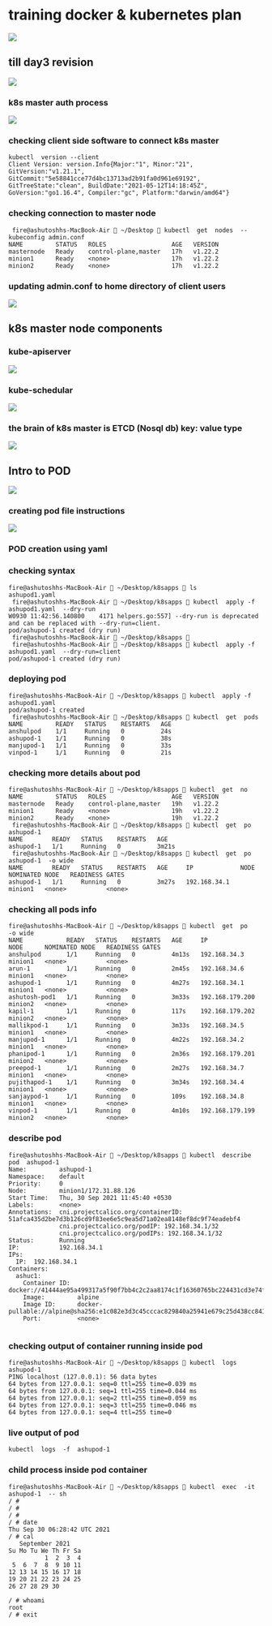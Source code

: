 # training docker & kubernetes plan 


<img src="plan.png">

## till day3 revision 

<img src="rev.png">


### k8s master auth process
 
<img src="auth.png">

### checking client side software to connect k8s master 

```
kubectl  version --client 
Client Version: version.Info{Major:"1", Minor:"21", GitVersion:"v1.21.1", GitCommit:"5e58841cce77d4bc13713ad2b91fa0d961e69192", GitTreeState:"clean", BuildDate:"2021-05-12T14:18:45Z", GoVersion:"go1.16.4", Compiler:"gc", Platform:"darwin/amd64"}
```

### checking connection to master node 

```
 fire@ashutoshhs-MacBook-Air  ~/Desktop  kubectl  get  nodes  --kubeconfig admin.conf 
NAME         STATUS   ROLES                  AGE   VERSION
masternode   Ready    control-plane,master   17h   v1.22.2
minion1      Ready    <none>                 17h   v1.22.2
minion2      Ready    <none>                 17h   v1.22.2

```

### updating admin.conf to home directory of client users

<img src="home.png">

## k8s master node components 

### kube-apiserver 

<img src="apiserver.png">

### kube-schedular 

<img src="sch.png">

### the brain of k8s master is ETCD (Nosql db) key: value type

<img src="etcd.png">

## Intro to POD

<img src="pod.png">


### creating pod file instructions 

<img src="pod11.png">

### POD creation using yaml 

### checking syntax 

```
fire@ashutoshhs-MacBook-Air  ~/Desktop/k8sapps  ls
ashupod1.yaml
 fire@ashutoshhs-MacBook-Air  ~/Desktop/k8sapps  kubectl  apply -f ashupod1.yaml  --dry-run
W0930 11:42:56.140800    4171 helpers.go:557] --dry-run is deprecated and can be replaced with --dry-run=client.
pod/ashupod-1 created (dry run)
 fire@ashutoshhs-MacBook-Air  ~/Desktop/k8sapps  
 fire@ashutoshhs-MacBook-Air  ~/Desktop/k8sapps  kubectl  apply -f ashupod1.yaml  --dry-run=client
pod/ashupod-1 created (dry run)

```


### deploying pod 

```
fire@ashutoshhs-MacBook-Air  ~/Desktop/k8sapps  kubectl  apply -f ashupod1.yaml           
pod/ashupod-1 created
 fire@ashutoshhs-MacBook-Air  ~/Desktop/k8sapps  kubectl  get  pods
NAME         READY   STATUS    RESTARTS   AGE
anshulpod    1/1     Running   0          24s
ashupod-1    1/1     Running   0          38s
manjupod-1   1/1     Running   0          33s
vinpod-1     1/1     Running   0          21s

```

### checking more details about pod 

```
fire@ashutoshhs-MacBook-Air  ~/Desktop/k8sapps  kubectl  get  no   
NAME         STATUS   ROLES                  AGE   VERSION
masternode   Ready    control-plane,master   19h   v1.22.2
minion1      Ready    <none>                 19h   v1.22.2
minion2      Ready    <none>                 19h   v1.22.2
 fire@ashutoshhs-MacBook-Air  ~/Desktop/k8sapps  kubectl  get  po  ashupod-1
NAME        READY   STATUS    RESTARTS   AGE
ashupod-1   1/1     Running   0          3m21s
 fire@ashutoshhs-MacBook-Air  ~/Desktop/k8sapps  kubectl  get  po  ashupod-1  -o wide
NAME        READY   STATUS    RESTARTS   AGE     IP             NODE      NOMINATED NODE   READINESS GATES
ashupod-1   1/1     Running   0          3m27s   192.168.34.1   minion1   <none>           <none>

```

### checking all pods info 

```
fire@ashutoshhs-MacBook-Air  ~/Desktop/k8sapps  kubectl  get  po    -o wide
NAME            READY   STATUS    RESTARTS   AGE     IP                NODE      NOMINATED NODE   READINESS GATES
anshulpod       1/1     Running   0          4m13s   192.168.34.3      minion1   <none>           <none>
arun-1          1/1     Running   0          2m45s   192.168.34.6      minion1   <none>           <none>
ashupod-1       1/1     Running   0          4m27s   192.168.34.1      minion1   <none>           <none>
ashutosh-pod1   1/1     Running   0          3m33s   192.168.179.200   minion2   <none>           <none>
kapil-1         1/1     Running   0          117s    192.168.179.202   minion2   <none>           <none>
mallikpod-1     1/1     Running   0          3m33s   192.168.34.5      minion1   <none>           <none>
manjupod-1      1/1     Running   0          4m22s   192.168.34.2      minion1   <none>           <none>
phanipod-1      1/1     Running   0          2m36s   192.168.179.201   minion2   <none>           <none>
preepod-1       1/1     Running   0          2m27s   192.168.34.7      minion1   <none>           <none>
pujithapod-1    1/1     Running   0          3m34s   192.168.34.4      minion1   <none>           <none>
sanjaypod-1     1/1     Running   0          109s    192.168.34.8      minion1   <none>           <none>
vinpod-1        1/1     Running   0          4m10s   192.168.179.199   minion2   <none>           <none>

```

### describe pod 

```
fire@ashutoshhs-MacBook-Air  ~/Desktop/k8sapps  kubectl  describe  pod  ashupod-1
Name:         ashupod-1
Namespace:    default
Priority:     0
Node:         minion1/172.31.88.126
Start Time:   Thu, 30 Sep 2021 11:45:40 +0530
Labels:       <none>
Annotations:  cni.projectcalico.org/containerID: 51afca435d2be7d3b126cd9f83ee6e5c9ea5d71a02ea8148ef8dc9f74eadebf4
              cni.projectcalico.org/podIP: 192.168.34.1/32
              cni.projectcalico.org/podIPs: 192.168.34.1/32
Status:       Running
IP:           192.168.34.1
IPs:
  IP:  192.168.34.1
Containers:
  ashuc1:
    Container ID:  docker://41444ae95a499317a5f90f7bb4c2c2aa8174c1f16360765bc224431cd3e74f17
    Image:         alpine
    Image ID:      docker-pullable://alpine@sha256:e1c082e3d3c45cccac829840a25941e679c25d438cc8412c2fa221cf1a824e6a
    Port:          <none>
    
```

### checking output of container running inside pod 

```
fire@ashutoshhs-MacBook-Air  ~/Desktop/k8sapps  kubectl  logs  ashupod-1  
PING localhost (127.0.0.1): 56 data bytes
64 bytes from 127.0.0.1: seq=0 ttl=255 time=0.039 ms
64 bytes from 127.0.0.1: seq=1 ttl=255 time=0.044 ms
64 bytes from 127.0.0.1: seq=2 ttl=255 time=0.059 ms
64 bytes from 127.0.0.1: seq=3 ttl=255 time=0.046 ms
64 bytes from 127.0.0.1: seq=4 ttl=255 time=0

```

### live output of pod 

```
kubectl  logs  -f  ashupod-1

```

### child process inside pod container 

```
fire@ashutoshhs-MacBook-Air  ~/Desktop/k8sapps  kubectl  exec  -it  ashupod-1  -- sh 
/ # 
/ # 
/ # 
/ # date
Thu Sep 30 06:28:42 UTC 2021
/ # cal
   September 2021
Su Mo Tu We Th Fr Sa
          1  2  3  4
 5  6  7  8  9 10 11
12 13 14 15 16 17 18
19 20 21 22 23 24 25
26 27 28 29 30
                     
/ # whoami
root
/ # exit

```

